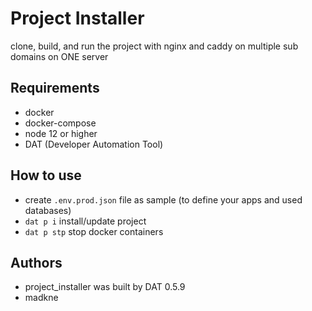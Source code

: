 # Project Installer

clone, build, and run the project with nginx and caddy on multiple sub domains on ONE server
	
## Requirements
 - docker
 - docker-compose
 - node 12 or higher
 - DAT (Developer Automation Tool)


## How to use

- create `.env.prod.json` file as sample (to define your apps and used databases)
- `dat p i` install/update project
- `dat p stp` stop docker containers


## Authors
- project_installer was built by DAT 0.5.9
- madkne